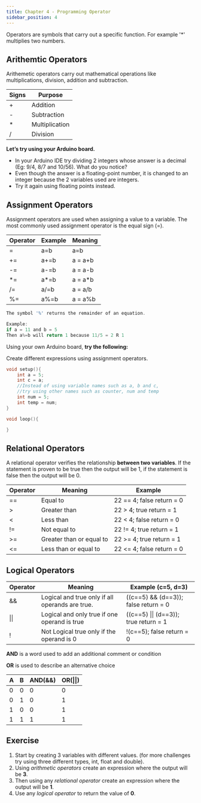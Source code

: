 ```yaml
---
title: Chapter 4 - Programming Operator
sidebar_position: 4
---
```


Operators are symbols that carry out a specific function. For example '*' multiplies two numbers.

## Arithemtic Operators
Arithemetic operators carry out mathematical operations like multiplications, division, addition and subtraction.

|Signs|Purpose|
|---|---|
|+|Addition|
|-|Subtraction|
|*|Multiplication|
|/|Division|

**Let’s try using your Arduino board.**
* In your Arduino IDE try dividing 2 integers whose answer is a decimal (Eg: 9/4, 8/7 and 10/56). What do you notice?
* Even though the answer is a floating-point number, it is changed to an integer because the 2 variables used are integers. 
* Try it again using floating points instead.

## Assignment Operators

Assignment operators are used when assigning a value to a variable. The most commonly used assignment operator is the equal sign (=).

|Operator|Example|Meaning|
|---|---|---|
|=|a=b|a=b|
|+=|a+=b|a = a+b|
|-=|a-=b|a = a-b|
|*=|a*=b|a = a*b|
|/=|a/=b|a = a/b|
|%=|a%=b|a = a%b|

```c
The symbol '%' returns the remainder of an equation.

Example:
if a = 11 and b = 5
Then a%=b will return 1 because 11/5 = 2 R 1
```

Using your own Arduino board, **try the following:**

Create different expressions using assignment operators.

```c
void setup(){
    int a = 5;
    int c = a;
    //Instead of using variable names such as a, b and c,
    //try using other names such as counter, num and temp
    int num = 5;
    int temp = num;
}

void loop(){

}
```

## Relational Operators

A relational operator verifies the relationship **between two variables**. If the statement is proven to be true then the output will be 1, if the statement is false then the output will be 0.

|Operator|Meaning|Example|
|---|---|---|
|==|Equal to|22 == 4; false return = 0|
|>|Greater than|22 > 4; true return = 1|
|<|Less than|22 < 4; false return = 0|
|!=|Not equal to|22 != 4; true return = 1|
|>=|Greater than or equal to|22 >= 4; true return = 1|
|<=|Less than or equal to|22 <= 4; false return = 0|

## Logical Operators
|Operator|Meaning|Example (c=5, d=3)|
|---|---|---|
|&&|Logical and true only if all operands are true.|((c==5) && (d==3)); false return = 0|
| \|\| |Logical and only true if one operand is true|((c==5) \|\| (d==3)); true return = 1|
|!|Not Logical true only if the operand is 0|!(c==5); false return = 0|

**AND** is a word used to add an additional comment or condition

**OR** is used to describe an alternative choice

|A|B|AND(&&)|OR(\|\|)|
|---|---|---|---|
|0|0|0|0|
|0|1|0|1|
|1|0|0|1|
|1|1|1|1|

## Exercise
1. Start by creating 3 variables with different values. (for more challenges try using three different types, int, float and double).
2. Using *arithmetic operators* create an expression where the output will be **3**. 
3. Then using any *relational operator* create an expression where the output will be **1**. 
4. Use any *logical operator* to return the value of **0**.